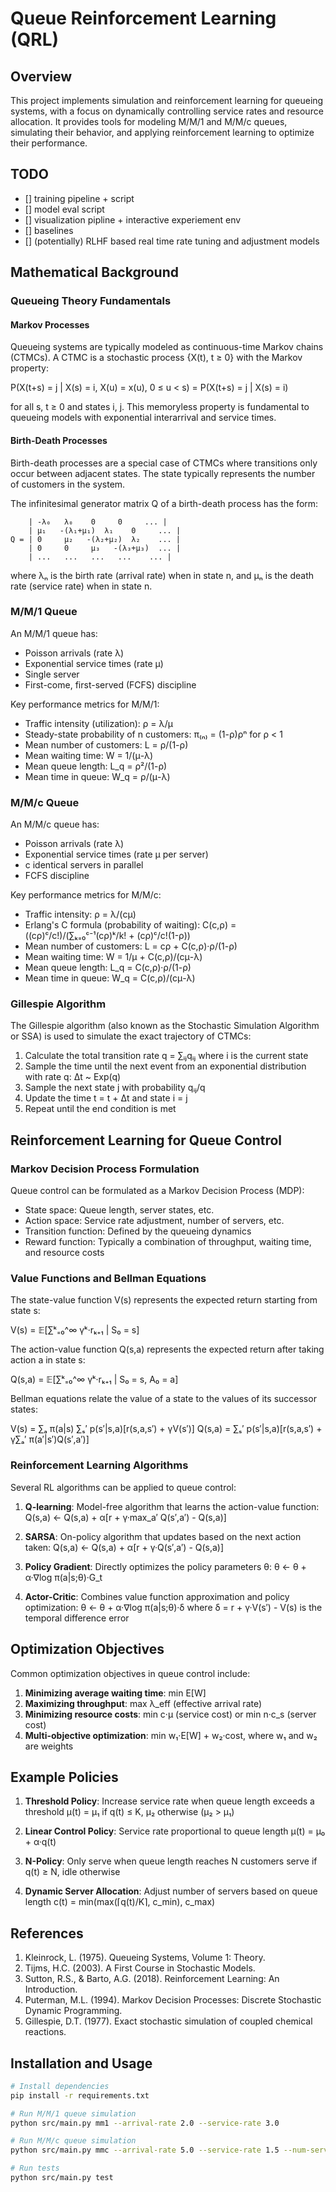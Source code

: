 # Queue Reinforcement Learning (QRL)

## Overview
This project implements simulation and reinforcement learning for queueing systems, with a focus on dynamically controlling service rates and resource allocation. It provides tools for modeling M/M/1 and M/M/c queues, simulating their behavior, and applying reinforcement learning to optimize their performance.

## TODO
- [] training pipeline + script
- [] model eval script
- [] visualization pipline + interactive experiement env
- [] baselines
- [] (potentially) RLHF based real time rate tuning and adjustment models

## Mathematical Background

### Queueing Theory Fundamentals

#### Markov Processes
Queueing systems are typically modeled as continuous-time Markov chains (CTMCs). A CTMC is a stochastic process {X(t), t ≥ 0} with the Markov property:

P(X(t+s) = j | X(s) = i, X(u) = x(u), 0 ≤ u < s) = P(X(t+s) = j | X(s) = i)

for all s, t ≥ 0 and states i, j. This memoryless property is fundamental to queueing models with exponential interarrival and service times.

#### Birth-Death Processes
Birth-death processes are a special case of CTMCs where transitions only occur between adjacent states. The state typically represents the number of customers in the system.

The infinitesimal generator matrix Q of a birth-death process has the form:
```
    | -λ₀   λ₀    0     0     ... |
    | μ₁   -(λ₁+μ₁)  λ₁    0     ... |
Q = | 0     μ₂   -(λ₂+μ₂)  λ₂    ... |
    | 0     0     μ₃   -(λ₃+μ₃)  ... |
    | ...   ...   ...   ...    ... |
```

where λₙ is the birth rate (arrival rate) when in state n, and μₙ is the death rate (service rate) when in state n.

### M/M/1 Queue

An M/M/1 queue has:
- Poisson arrivals (rate λ)
- Exponential service times (rate μ)
- Single server
- First-come, first-served (FCFS) discipline

Key performance metrics for M/M/1:

- Traffic intensity (utilization): ρ = λ/μ
- Steady-state probability of n customers: π₍ₙ₎ = (1-ρ)ρⁿ for ρ < 1
- Mean number of customers: L = ρ/(1-ρ)
- Mean waiting time: W = 1/(μ-λ)
- Mean queue length: L_q = ρ²/(1-ρ)
- Mean time in queue: W_q = ρ/(μ-λ)

### M/M/c Queue

An M/M/c queue has:
- Poisson arrivals (rate λ)
- Exponential service times (rate μ per server)
- c identical servers in parallel
- FCFS discipline

Key performance metrics for M/M/c:

- Traffic intensity: ρ = λ/(cμ)
- Erlang's C formula (probability of waiting): C(c,ρ) = ((cρ)ᶜ/c!)/(∑ₖ₌₀ᶜ⁻¹(cρ)ᵏ/k! + (cρ)ᶜ/c!(1-ρ))
- Mean number of customers: L = cρ + C(c,ρ)·ρ/(1-ρ)
- Mean waiting time: W = 1/μ + C(c,ρ)/(cμ-λ)
- Mean queue length: L_q = C(c,ρ)·ρ/(1-ρ)
- Mean time in queue: W_q = C(c,ρ)/(cμ-λ)

### Gillespie Algorithm

The Gillespie algorithm (also known as the Stochastic Simulation Algorithm or SSA) is used to simulate the exact trajectory of CTMCs:

1. Calculate the total transition rate q = ∑ᵢⱼqᵢⱼ where i is the current state
2. Sample the time until the next event from an exponential distribution with rate q: Δt ~ Exp(q)
3. Sample the next state j with probability qᵢⱼ/q
4. Update the time t = t + Δt and state i = j
5. Repeat until the end condition is met

## Reinforcement Learning for Queue Control

### Markov Decision Process Formulation

Queue control can be formulated as a Markov Decision Process (MDP):
- State space: Queue length, server states, etc.
- Action space: Service rate adjustment, number of servers, etc.
- Transition function: Defined by the queueing dynamics
- Reward function: Typically a combination of throughput, waiting time, and resource costs

### Value Functions and Bellman Equations

The state-value function V(s) represents the expected return starting from state s:

V(s) = 𝔼[∑ᵏ₌₀^∞ γᵏ·rₖ₊₁ | S₀ = s]

The action-value function Q(s,a) represents the expected return after taking action a in state s:

Q(s,a) = 𝔼[∑ᵏ₌₀^∞ γᵏ·rₖ₊₁ | S₀ = s, A₀ = a]

Bellman equations relate the value of a state to the values of its successor states:

V(s) = ∑ₐ π(a|s) ∑ₛ′ p(s′|s,a)[r(s,a,s′) + γV(s′)]
Q(s,a) = ∑ₛ′ p(s′|s,a)[r(s,a,s′) + γ∑ₐ′ π(a′|s′)Q(s′,a′)]

### Reinforcement Learning Algorithms

Several RL algorithms can be applied to queue control:

1. **Q-learning**: Model-free algorithm that learns the action-value function:
   Q(s,a) ← Q(s,a) + α[r + γ·max_a′ Q(s′,a′) - Q(s,a)]

2. **SARSA**: On-policy algorithm that updates based on the next action taken:
   Q(s,a) ← Q(s,a) + α[r + γ·Q(s′,a′) - Q(s,a)]

3. **Policy Gradient**: Directly optimizes the policy parameters θ:
   θ ← θ + α·∇log π(a|s;θ)·G_t

4. **Actor-Critic**: Combines value function approximation and policy optimization:
   θ ← θ + α·∇log π(a|s;θ)·δ
   where δ = r + γ·V(s′) - V(s) is the temporal difference error

## Optimization Objectives

Common optimization objectives in queue control include:

1. **Minimizing average waiting time**: min E[W]
2. **Maximizing throughput**: max λ_eff (effective arrival rate)
3. **Minimizing resource costs**: min c·μ (service cost) or min n·c_s (server cost)
4. **Multi-objective optimization**: min w₁·E[W] + w₂·cost, where w₁ and w₂ are weights

## Example Policies

1. **Threshold Policy**: Increase service rate when queue length exceeds a threshold
   μ(t) = μ₁ if q(t) ≤ K, μ₂ otherwise (μ₂ > μ₁)

2. **Linear Control Policy**: Service rate proportional to queue length
   μ(t) = μ₀ + α·q(t)

3. **N-Policy**: Only serve when queue length reaches N customers
   serve if q(t) ≥ N, idle otherwise

4. **Dynamic Server Allocation**: Adjust number of servers based on queue length
   c(t) = min(max(⌈q(t)/K⌉, c_min), c_max)

## References

1. Kleinrock, L. (1975). Queueing Systems, Volume 1: Theory.
2. Tijms, H.C. (2003). A First Course in Stochastic Models.
3. Sutton, R.S., & Barto, A.G. (2018). Reinforcement Learning: An Introduction.
4. Puterman, M.L. (1994). Markov Decision Processes: Discrete Stochastic Dynamic Programming.
5. Gillespie, D.T. (1977). Exact stochastic simulation of coupled chemical reactions.

## Installation and Usage

```bash
# Install dependencies
pip install -r requirements.txt

# Run M/M/1 queue simulation
python src/main.py mm1 --arrival-rate 2.0 --service-rate 3.0

# Run M/M/c queue simulation
python src/main.py mmc --arrival-rate 5.0 --service-rate 1.5 --num-servers 4

# Run tests
python src/main.py test
``` 
